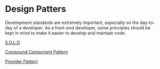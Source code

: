 # Design Patters

Development standards are extremely important, especially on the day-to-day of a developer. As a front-end developer, some principles should be kept in mind to make it easier to develop and maintain code.

[S.O.L.D](/Design%20Patters//SOLID//README.md)

[Compound Component Pattern](/Design%20Patters/Compound%20Component%20Pattern/README.md)

[Provider Pattern](/Design%20Patters//Provider%20Pattern/README.md)